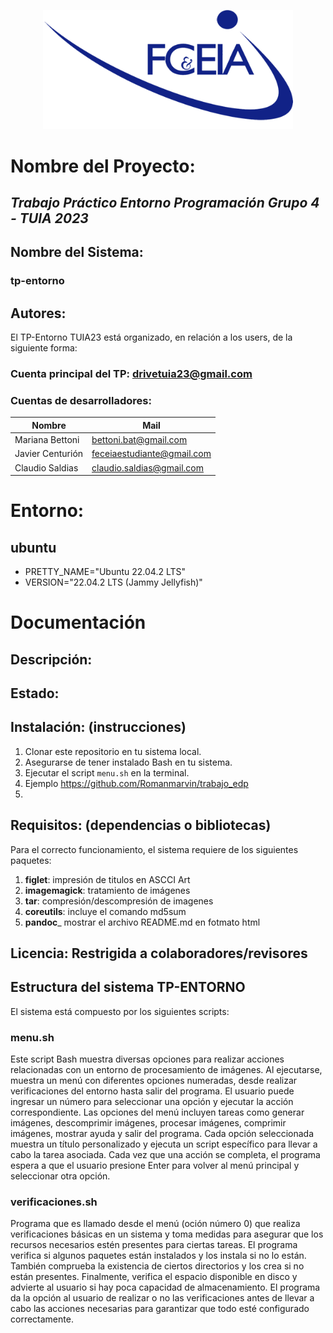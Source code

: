 <p align="center"><img src="https://github.com/drivetuia23/tp-entorno/blob/main/FCEIA-logo.png" width="400"></a></p>

# Nombre del Proyecto: 
  ## _Trabajo Práctico Entorno Programación Grupo 4 - TUIA 2023_

  ## Nombre del Sistema: 
  ### tp-entorno
  ## Autores:
El TP-Entorno TUIA23 está organizado, en relación a los users, de la siguiente forma:
### Cuenta principal del TP: drivetuia23@gmail.com
### Cuentas de desarrolladores: 
| Nombre  | Mail |
|---------|-------------|
| Mariana Bettoni | bettoni.bat@gmail.com |
| Javier Centurión | feceiaestudiante@gmail.com |
| Claudio Saldias | claudio.saldias@gmail.com |

# Entorno: 
  ## ubuntu 
*  PRETTY_NAME="Ubuntu 22.04.2 LTS"
*  VERSION="22.04.2 LTS (Jammy Jellyfish)"

# Documentación
## Descripción:
## Estado:
## Instalación: (instrucciones)
1. Clonar este repositorio en tu sistema local.
2. Asegurarse de tener instalado Bash en tu sistema.
3. Ejecutar el script `menu.sh` en la terminal.
4. Ejemplo https://github.com/Romanmarvin/trabajo_edp
5. 
   
## Requisitos: (dependencias o bibliotecas)
Para el correcto funcionamiento, el sistema requiere de los siguientes paquetes:

1. **figlet**: impresión de titulos en ASCCI Art
2. **imagemagick**: tratamiento de imágenes
3. **tar**: compresión/descompresión de imagenes
4. **coreutils**: incluye el comando md5sum
5. **pandoc**_ mostrar el archivo README.md en fotmato html

## Licencia: Restrigida a colaboradores/revisores
## Estructura del sistema TP-ENTORNO
El sistema está compuesto por los siguientes scripts:

### menu.sh
Este script Bash muestra diversas opciones para realizar acciones relacionadas con un entorno de procesamiento de imágenes. Al ejecutarse, muestra un menú con diferentes opciones numeradas, desde realizar verificaciones del entorno hasta salir del programa. El usuario puede ingresar un número para seleccionar una opción y ejecutar la acción correspondiente. Las opciones del menú incluyen tareas como generar imágenes, descomprimir imágenes, procesar imágenes, comprimir imágenes, mostrar ayuda y salir del programa. Cada opción seleccionada muestra un título personalizado y ejecuta un script específico para llevar a cabo la tarea asociada. Cada vez que una acción se completa, el programa espera a que el usuario presione Enter para volver al menú principal y seleccionar otra opción.

### verificaciones.sh
Programa que es llamado desde el menú (oción número 0) que realiza verificaciones básicas en un sistema y toma medidas para asegurar que los recursos necesarios estén presentes para ciertas tareas. El programa verifica si algunos paquetes están instalados y los instala si no lo están. También comprueba la existencia de ciertos directorios y los crea si no están presentes. Finalmente, verifica el espacio disponible en disco y advierte al usuario si hay poca capacidad de almacenamiento. El programa da la opción al usuario de realizar o no las verificaciones antes de llevar a cabo las acciones necesarias para garantizar que todo esté configurado correctamente.
